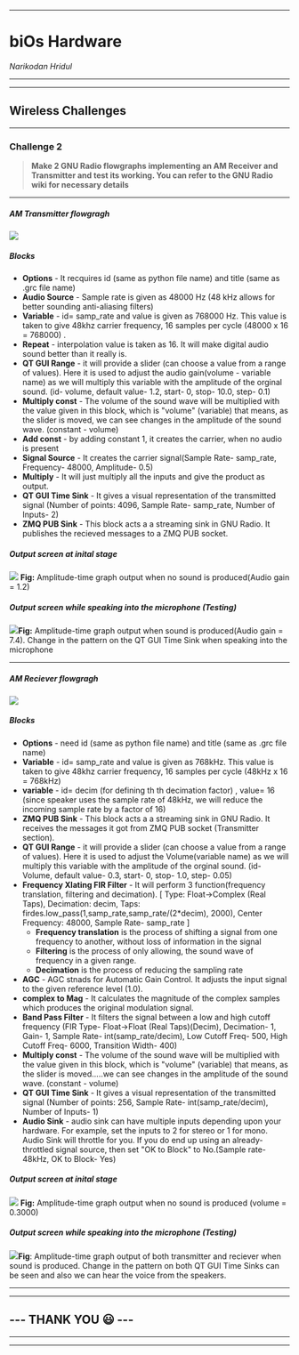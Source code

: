 ***
# **biOs Hardware**
_Narikodan Hridul_
***
***
## **Wireless Challenges**
***
### **Challenge 2**
> **Make 2 GNU Radio flowgraphs implementing an AM Receiver and Transmitter and test its working. You can refer to the GNU Radio wiki for necessary details**
***

##### **AM Transmitter flowgragh**
![](https://github.com/NARIKODANHRIDUL/test/blob/main/am%20transmitter.png?raw=true)

##### **Blocks**
* **Options** - It recquires id (same as python file name) and title (same as .grc file name)
* **Audio Source** - Sample rate is given as 48000 Hz (48 kHz allows for better sounding anti-aliasing filters)
* **Variable** - id= samp_rate and value is given as 768000 Hz. This value is taken to give  48khz carrier frequency, 16 samples per cycle (48000 x 16 = 768000)  .
* **Repeat** - interpolation value is taken as 16. It will make digital audio sound better than it really is.
* **QT GUI Range** - it will provide a slider (can choose a value from a range of values). Here it is used to adjust the audio gain(volume - variable name) as we will multiply this variable with the amplitude of the orginal sound. (id- volume, default value- 1.2, start- 0, stop- 10.0, step- 0.1)
* **Multiply const** - The volume of the sound wave will be multiplied with the value given in this block, which is "volume" (variable) that means, as the slider is moved, we can see changes in the amplitude of the sound wave. (constant - volume)
* **Add const** - by adding constant 1, it creates the carrier, when no audio is present
* **Signal Source** - It creates the carrier signal(Sample Rate- samp_rate, Frequency- 48000, Amplitude- 0.5)
* **Multiply** - It will just multiply all the inputs and give the product as output.
* **QT GUI Time Sink** - It gives a visual representation of the transmitted signal (Number of points: 4096, Sample Rate- samp_rate, Number of Inputs- 2)
* **ZMQ PUB Sink** - This block acts a a streaming sink in GNU Radio. It publishes the recieved messages to a ZMQ PUB socket.


##### **Output screen at inital stage**
![](https://github.com/NARIKODANHRIDUL/test/blob/main/am%20transmitter%20output.png?raw=true) **Fig:** Amplitude-time graph output when no sound is produced(Audio gain = 1.2)

##### **Output screen while speaking into the microphone (Testing)**
![](https://github.com/NARIKODANHRIDUL/test/blob/main/am%20transmitter%20output%20with%20sound.JPG?raw=true)**Fig:** Amplitude-time graph output when sound is produced(Audio gain = 7.4). Change in the pattern on the QT GUI Time Sink when speaking into the microphone
***


##### **AM Reciever flowgragh**
![](https://github.com/NARIKODANHRIDUL/test/blob/main/am%20receiver.png?raw=true)

##### **Blocks**
* **Options** - need id (same as python file name) and title (same as .grc file name)
* **Variable** - id= samp_rate and value is given as 768kHz. This value is taken to give  48khz carrier frequency, 16 samples per cycle (48kHz x 16 = 768kHz)  
* **variable** - id= decim (for defining th th decimation factor) , value= 16 (since speaker uses the sample rate of 48kHz, we will reduce the incoming sample rate by a factor of 16)
* **ZMQ PUB Sink** - This block acts a a streaming sink in GNU Radio. It receives the messages it got from ZMQ PUB socket (Transmitter section).   
* **QT GUI Range** - it will provide a slider (can choose a value from a range of values). Here it is used to adjust the Volume(variable name) as we will multiply this variable with the amplitude of the orginal sound. (id- Volume, default value- 0.3, start- 0, stop- 1.0, step- 0.05)
* **Frequency Xlating FIR Filter** - It will perform 3 function(frequency translation, filtering and decimation). [ Type: Float->Complex (Real Taps), Decimation: decim, Taps: firdes.low_pass(1,samp_rate,samp_rate/(2*decim), 2000), Center Frequency: 48000, Sample Rate- samp_rate ]
    * **Frequency translation** is the process of shifting a signal from one frequency to another, without loss of information in the signal
    * **Filtering** is the process of only allowing, the sound wave of frequency in a given range.
    * **Decimation** is the process of reducing the sampling rate
* **AGC** - AGC stnads for Automatic Gain Control. It adjusts the input signal to the given reference level (1.0).
* **complex to Mag** - It calculates the magnitude of the complex samples which produces the original modulation signal.
* **Band Pass Filter** - It filters the signal between a low and high cutoff frequency (FIR Type- Float->Float (Real Taps)(Decim), Decimation- 1, Gain- 1, Sample Rate- int(samp_rate/decim), Low Cutoff Freq- 500, High Cutoff Freq- 6000, Transition Width-  400)
* **Multiply const** - The volume of the sound wave will be multiplied with the value given in this block, which is "volume" (variable) that means, as the slider is moved.....we can see changes in the amplitude of the sound wave. (constant - volume)
* **QT GUI Time Sink** - It gives a visual representation of the transmitted signal (Number of points: 256, Sample Rate- int(samp_rate/decim), Number of Inputs- 1)
* **Audio Sink** - audio sink can have multiple inputs depending upon your hardware. For example, set the inputs to 2 for stereo or 1 for mono. Audio Sink will throttle for you. If you do end up using an already-throttled signal source, then set "OK to Block" to No.(Sample rate- 48kHz, OK to Block- Yes)


##### **Output screen at inital stage**
![](https://github.com/NARIKODANHRIDUL/test/blob/main/am%20reciever%20output.png?raw=true) **Fig:** Amplitude-time graph output when no sound is produced (volume = 0.3000)

##### **Output screen while speaking into the microphone (Testing)**
![](https://github.com/NARIKODANHRIDUL/test/blob/main/am%20reciever%20output%20testing.JPG?raw=true)**Fig**: Amplitude-time graph output of both transmitter and reciever when sound is produced. Change in the pattern on both QT GUI Time Sinks can be seen and also we can hear the voice from the speakers.

***
***
##  **--- THANK YOU 😃 ---**
***
***
